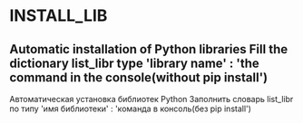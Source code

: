 # INSTALL_LIB
Automatic installation of Python libraries
Fill the dictionary list_libr type 'library name' : 'the command in the console(without pip install')
----
Автоматическая установка библиотек Python
Заполнить словарь list_libr по типу 'имя библиотеки' : 'команда в консоль(без pip install')
